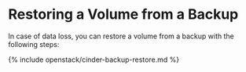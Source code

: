 # Restoring a Volume from a Backup

In case of data loss, you can restore a volume from a backup with the
following steps:

{% include openstack/cinder-backup-restore.md %}
